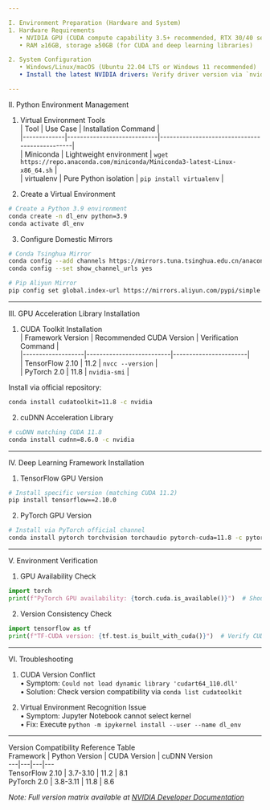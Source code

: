 ```yaml
---

I. Environment Preparation (Hardware and System)  
1. Hardware Requirements  
   • NVIDIA GPU (CUDA compute capability 3.5+ recommended, RTX 30/40 series preferred)  
   • RAM ≥16GB, storage ≥50GB (for CUDA and deep learning libraries)  

2. System Configuration  
   • Windows/Linux/macOS (Ubuntu 22.04 LTS or Windows 11 recommended)  
   • Install the latest NVIDIA drivers: Verify driver version via `nvidia-smi` (must be ≥535.54)  

---
```


II. Python Environment Management  
1. Virtual Environment Tools  
| Tool        | Use Case                   | Installation Command                          |  
|-------------|----------------------------|-----------------------------------------------|  
| Miniconda   | Lightweight environment    | `wget https://repo.anaconda.com/miniconda/Miniconda3-latest-Linux-x86_64.sh` |  
| virtualenv  | Pure Python isolation      | `pip install virtualenv`                      |  

2. Create a Virtual Environment  
```bash  
# Create a Python 3.9 environment  
conda create -n dl_env python=3.9  
conda activate dl_env  
```  

3. Configure Domestic Mirrors  
```bash  
# Conda Tsinghua Mirror  
conda config --add channels https://mirrors.tuna.tsinghua.edu.cn/anaconda/pkgs/main  
conda config --set show_channel_urls yes  

# Pip Aliyun Mirror  
pip config set global.index-url https://mirrors.aliyun.com/pypi/simple  
```  

---

III. GPU Acceleration Library Installation  
1. CUDA Toolkit Installation  
| Framework Version | Recommended CUDA Version | Verification Command |  
|-------------------|--------------------------|-----------------------|  
| TensorFlow 2.10   | 11.2                     | `nvcc --version`      |  
| PyTorch 2.0       | 11.8                     | `nvidia-smi`          |  

Install via official repository:  
```bash  
conda install cudatoolkit=11.8 -c nvidia  
```  

2. cuDNN Acceleration Library  
```bash  
# cuDNN matching CUDA 11.8  
conda install cudnn=8.6.0 -c nvidia  
```  

---

IV. Deep Learning Framework Installation  
1. TensorFlow GPU Version  
```bash  
# Install specific version (matching CUDA 11.2)  
pip install tensorflow==2.10.0  
```  

2. PyTorch GPU Version  
```bash  
# Install via PyTorch official channel  
conda install pytorch torchvision torchaudio pytorch-cuda=11.8 -c pytorch -c nvidia  
```  

---

V. Environment Verification  
1. GPU Availability Check  
```python  
import torch  
print(f"PyTorch GPU availability: {torch.cuda.is_available()}")  # Should return True  
```  

2. Version Consistency Check  
```python  
import tensorflow as tf  
print(f"TF-CUDA version: {tf.test.is_built_with_cuda()}")  # Verify CUDA compilation status  
```  

---

VI. Troubleshooting  
1. CUDA Version Conflict  
   • Symptom: `Could not load dynamic library 'cudart64_110.dll'`  
   • Solution: Check version compatibility via `conda list cudatoolkit`  

2. Virtual Environment Recognition Issue  
   • Symptom: Jupyter Notebook cannot select kernel  
   • Fix: Execute `python -m ipykernel install --user --name dl_env`  

---

Version Compatibility Reference Table  
Framework | Python Version | CUDA Version | cuDNN Version  
---|---|---|---  
TensorFlow 2.10 | 3.7-3.10 | 11.2 | 8.1  
PyTorch 2.0 | 3.8-3.11 | 11.8 | 8.6  

*Note: Full version matrix available at [NVIDIA Developer Documentation](https://developer.nvidia.com/cuda-toolkit-archive)*
